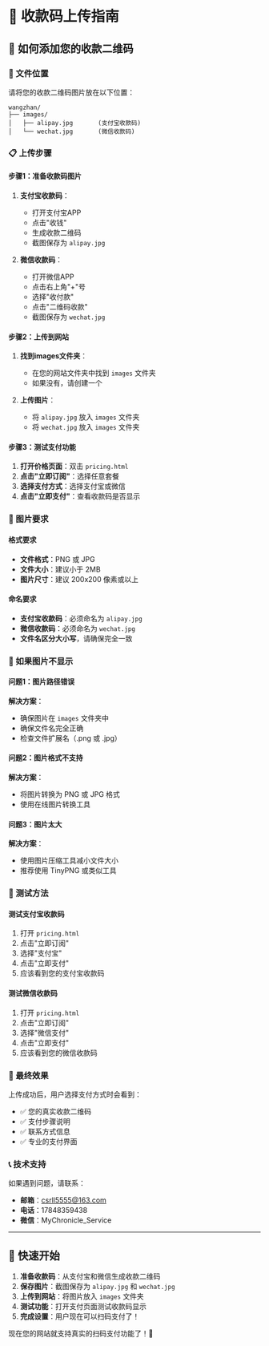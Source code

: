 # 📱 收款码上传指南

## 🎯 如何添加您的收款二维码

### 📁 文件位置
请将您的收款二维码图片放在以下位置：
```
wangzhan/
├── images/
│   ├── alipay.jpg       (支付宝收款码)
│   └── wechat.jpg       (微信收款码)
```

### 📋 上传步骤

#### 步骤1：准备收款码图片
1. **支付宝收款码**：
   - 打开支付宝APP
   - 点击"收钱"
   - 生成收款二维码
   - 截图保存为 `alipay.jpg`

2. **微信收款码**：
   - 打开微信APP
   - 点击右上角"+"号
   - 选择"收付款"
   - 点击"二维码收款"
   - 截图保存为 `wechat.jpg`

#### 步骤2：上传到网站
1. **找到images文件夹**：
   - 在您的网站文件夹中找到 `images` 文件夹
   - 如果没有，请创建一个

2. **上传图片**：
   - 将 `alipay.jpg` 放入 `images` 文件夹
   - 将 `wechat.jpg` 放入 `images` 文件夹

#### 步骤3：测试支付功能
1. **打开价格页面**：双击 `pricing.html`
2. **点击"立即订阅"**：选择任意套餐
3. **选择支付方式**：选择支付宝或微信
4. **点击"立即支付"**：查看收款码是否显示

### 🎨 图片要求

#### 格式要求
- **文件格式**：PNG 或 JPG
- **文件大小**：建议小于 2MB
- **图片尺寸**：建议 200x200 像素或以上

#### 命名要求
- **支付宝收款码**：必须命名为 `alipay.jpg`
- **微信收款码**：必须命名为 `wechat.jpg`
- **文件名区分大小写**，请确保完全一致

### 🔧 如果图片不显示

#### 问题1：图片路径错误
**解决方案**：
- 确保图片在 `images` 文件夹中
- 确保文件名完全正确
- 检查文件扩展名（.png 或 .jpg）

#### 问题2：图片格式不支持
**解决方案**：
- 将图片转换为 PNG 或 JPG 格式
- 使用在线图片转换工具

#### 问题3：图片太大
**解决方案**：
- 使用图片压缩工具减小文件大小
- 推荐使用 TinyPNG 或类似工具

### 📱 测试方法

#### 测试支付宝收款码
1. 打开 `pricing.html`
2. 点击"立即订阅"
3. 选择"支付宝"
4. 点击"立即支付"
5. 应该看到您的支付宝收款码

#### 测试微信收款码
1. 打开 `pricing.html`
2. 点击"立即订阅"
3. 选择"微信支付"
4. 点击"立即支付"
5. 应该看到您的微信收款码

### 🎯 最终效果

上传成功后，用户选择支付方式时会看到：
- ✅ 您的真实收款二维码
- ✅ 支付步骤说明
- ✅ 联系方式信息
- ✅ 专业的支付界面

### 📞 技术支持

如果遇到问题，请联系：
- **邮箱**：csrll5555@163.com
- **电话**：17848359438
- **微信**：MyChronicle_Service

---

## 🚀 快速开始

1. **准备收款码**：从支付宝和微信生成收款二维码
2. **保存图片**：截图保存为 `alipay.jpg` 和 `wechat.jpg`
3. **上传到网站**：将图片放入 `images` 文件夹
4. **测试功能**：打开支付页面测试收款码显示
5. **完成设置**：用户现在可以扫码支付了！

现在您的网站就支持真实的扫码支付功能了！🎉
